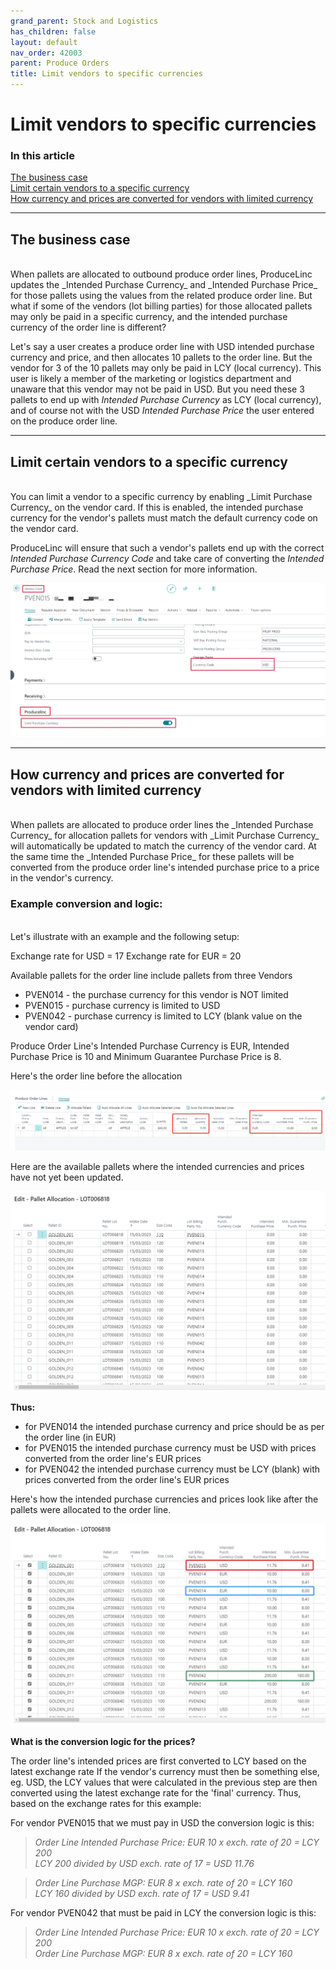 ```yaml
---
grand_parent: Stock and Logistics
has_children: false
layout: default
nav_order: 42003
parent: Produce Orders
title: Limit vendors to specific currencies
---
```


# Limit vendors to specific currencies

### In this article
[The business case](#the-business-case)  
[Limit certain vendors to a specific currency](#limit-certain-vendors-to-a-specific-currency)  
[How currency and prices are converted for vendors with limited currency](#how-currency-and-prices-are-converted-for-vendors-with-limited-currency)  

---
## The business case
<br/>
When pallets are allocated to outbound produce order lines, ProduceLinc updates the _Intended Purchase Currency_ and _Intended Purchase Price_ for those pallets using the values from the related produce order line.
But what if some of the vendors (lot billing parties) for those allocated pallets may only be paid in a specific currency, and the intended purchase currency of the order line is different?

Let's say a user creates a produce order line with USD intended purchase currency and price, and then allocates 10 pallets to the order line. But the vendor for 3 of the 10 pallets may only be paid in LCY (local currency). This user is likely a member of the marketing or logistics department and unaware that this vendor may not be paid in USD. But you need these 3 pallets to end up with _Intended Purchase Currency_ as LCY (local currency), and of course not with the USD _Intended Purchase Price_ the user entered on the produce order line.


---
## Limit certain vendors to a specific currency
<br/>
You can limit a vendor to a specific currency by enabling _Limit Purchase Currency_ on the vendor card. If this is enabled, the intended purchase currency for the vendor's pallets must match the default currency code on the vendor card. 

ProduceLinc will ensure that such a vendor's pallets end up with the correct _Intended Purchase Currency Code_ and take care of converting the _Intended Purchase Price_. Read the next section for more information. 

![](/media/StockLog_ProduceOrders_ConvertPurchCurr_1._LimitVendor.png)  


---
## How currency and prices are converted for vendors with limited currency
<br/>
When pallets are allocated to produce order lines the _Intended Purchase Currency_ for allocation pallets for vendors with _Limit Purchase Currency_ will automatically be updated to match the currency of the vendor card. At the same time the _Intended Purchase Price_ for these pallets will be converted from the produce order line's intended purchase price to a price in the vendor's currency.


### Example conversion and logic:
<br/>
Let's illustrate with an example and the following setup:

Exchange rate for USD = 17
Exchange rate for EUR = 20

Available pallets for the order line include pallets from three Vendors

- PVEN014 - the purchase currency for this vendor is NOT limited
- PVEN015 - purchase currency is limited to USD
- PVEN042 - purchase currency is limited to LCY (blank value on the vendor card)

Produce Order Line's Intended Purchase Currency is EUR, Intended Purchase Price is 10 and Minimum Guarantee Purchase Price is 8.

Here's the order line before the allocation

![](/media/StockLog_ProduceOrders_ConvertPurchCurr_2._OrderLine.png)  

Here are the available pallets where the intended currencies and prices have not yet been updated.

![](/media/StockLog_ProduceOrders_ConvertPurchCurr_3._PalletsBeforeAllocation.png)  

**Thus:**

- for PVEN014 the intended purchase currency and price should be as per the order line (in EUR)
- for PVEN015 the intended purchase currency must be USD with prices converted from the order line's EUR prices
- for PVEN042 the intended purchase currency must be LCY (blank) with prices converted from the order line's EUR prices

Here's how the intended purchase currencies and prices look like after the pallets were allocated to the order line.

![](/media/StockLog_ProduceOrders_ConvertPurchCurr_4._ConvertedCurrAndPrices.png)  

**What is the conversion logic for the prices?**  

The order line's intended prices are first converted to LCY based on the latest exchange rate
If the vendor's currency must then be something else, eg. USD, the LCY values that were calculated in the previous step are then converted using the latest exchange rate for the 'final' currency.
Thus, based on the exchange rates for this example:

For vendor PVEN015 that we must pay in USD the conversion logic is this:

> _Order Line Intended Purchase Price: EUR 10 x exch. rate of 20 = LCY 200_  
  > _LCY 200 divided by USD exch. rate of 17 = USD 11.76_  


> _Order Line Purchase MGP: EUR 8 x exch. rate of 20 = LCY 160_  
  > _LCY 160 divided by USD exch. rate of 17 = USD 9.41_  
  
For vendor PVEN042 that must be paid in LCY the conversion logic is this:

> _Order Line Intended Purchase Price: EUR 10 x exch. rate of 20 = LCY 200_   
> _Order Line Purchase MGP: EUR 8 x exch. rate of 20 = LCY 160_